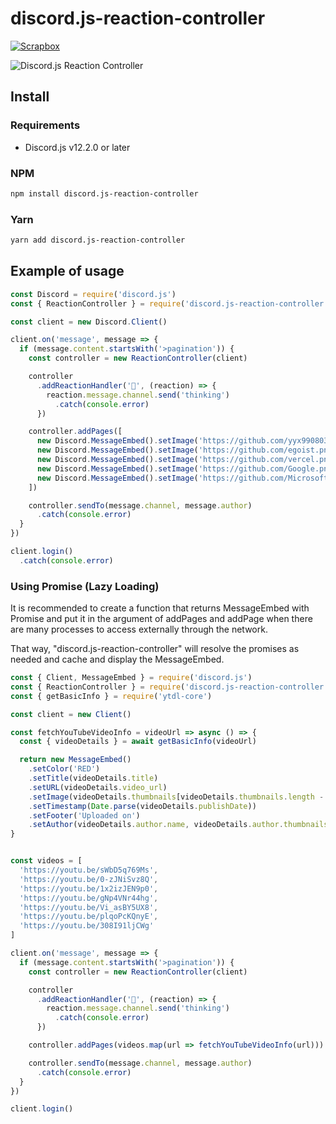 # discord.js-reaction-controller

[![Scrapbox](https://img.shields.io/badge/Scrapbox-docs-green)](https://scrapbox.io/discordjs-japan/リアクションを使って簡単にページネーションを作成するDiscord.js専用のパッケージ)

![Discord.js Reaction Controller](https://i.imgur.com/JOJJZF6.gif)

## Install

### Requirements

- Discord.js v12.2.0 or later

### NPM

```bash
npm install discord.js-reaction-controller
```

### Yarn

```bash
yarn add discord.js-reaction-controller
```

## Example of usage

```js
const Discord = require('discord.js')
const { ReactionController } = require('discord.js-reaction-controller')

const client = new Discord.Client()

client.on('message', message => {
  if (message.content.startsWith('>pagination')) {
    const controller = new ReactionController(client)

    controller
      .addReactionHandler('🤔', (reaction) => {
        reaction.message.channel.send('thinking')
          .catch(console.error)
      })

    controller.addPages([
      new Discord.MessageEmbed().setImage('https://github.com/yyx990803.png'),
      new Discord.MessageEmbed().setImage('https://github.com/egoist.png'),
      new Discord.MessageEmbed().setImage('https://github.com/vercel.png'),
      new Discord.MessageEmbed().setImage('https://github.com/Google.png'),
      new Discord.MessageEmbed().setImage('https://github.com/Microsoft.png')
    ])

    controller.sendTo(message.channel, message.author)
      .catch(console.error)
  }
})

client.login()
  .catch(console.error)
```

### Using Promise (Lazy Loading)

It is recommended to create a function that returns MessageEmbed with Promise and put it in the argument of addPages and addPage when there are many processes to access externally through the network.

That way, "discord.js-reaction-controller" will resolve the promises as needed and cache and display the MessageEmbed.

```js
const { Client, MessageEmbed } = require('discord.js')
const { ReactionController } = require('discord.js-reaction-controller')
const { getBasicInfo } = require('ytdl-core')

const client = new Client()

const fetchYouTubeVideoInfo = videoUrl => async () => {
  const { videoDetails } = await getBasicInfo(videoUrl)

  return new MessageEmbed()
    .setColor('RED')
    .setTitle(videoDetails.title)
    .setURL(videoDetails.video_url)
    .setImage(videoDetails.thumbnails[videoDetails.thumbnails.length - 1].url)
    .setTimestamp(Date.parse(videoDetails.publishDate))
    .setFooter('Uploaded on')
    .setAuthor(videoDetails.author.name, videoDetails.author.thumbnails[0].url, videoDetails.author.channel_url)
}


const videos = [
  'https://youtu.be/sWbD5q769Ms',
  'https://youtu.be/0-zJNiSvz8Q',
  'https://youtu.be/1x2izJEN9p0',
  'https://youtu.be/gNp4VNr44hg',
  'https://youtu.be/Vi_asBY5UX8',
  'https://youtu.be/plqoPcKQnyE',
  'https://youtu.be/308I91ljCWg'
]

client.on('message', message => {
  if (message.content.startsWith('>pagination')) {
    const controller = new ReactionController(client)

    controller
      .addReactionHandler('🤔', (reaction) => {
        reaction.message.channel.send('thinking')
          .catch(console.error)
      })

    controller.addPages(videos.map(url => fetchYouTubeVideoInfo(url)))

    controller.sendTo(message.channel, message.author)
      .catch(console.error)
  }
})

client.login()
```

